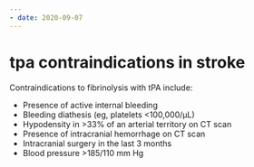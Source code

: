 ```yaml
---
- date: 2020-09-07
---
```


# tpa contraindications in stroke

<!-- tpa in stroke contraindications -->

Contraindications to fibrinolysis with tPA include:

- Presence of active internal bleeding
- Bleeding diathesis (eg, platelets <100,000/µL)
- Hypodensity in >33% of an arterial territory on CT scan
- Presence of intracranial hemorrhage on CT scan
- Intracranial surgery in the last 3 months
- Blood pressure >185/110 mm Hg
